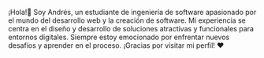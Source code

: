 ¡Hola!👋 Soy Andrés, un estudiante de ingeniería de software apasionado por el mundo del desarrollo web y la creación de software. Mi experiencia se centra en el diseño y desarrollo de soluciones atractivas y funcionales para entornos digitales. Siempre estoy emocionado por enfrentar nuevos desafíos y aprender en el proceso. ¡Gracias por visitar mi perfil! ❤️




